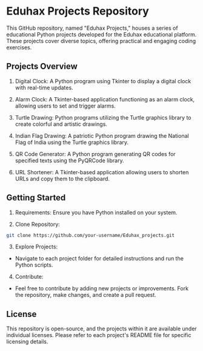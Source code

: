 # Eduhax Projects Repository

This GitHub repository, named "Eduhax Projects," houses a series of educational Python projects developed for the Eduhax educational platform. These projects cover diverse topics, offering practical and engaging coding exercises.

## Projects Overview

1.   Digital Clock:   A Python program using Tkinter to display a digital clock with real-time updates.

2.   Alarm Clock:   A Tkinter-based application functioning as an alarm clock, allowing users to set and trigger alarms.

3.   Turtle Drawing:   Python programs utilizing the Turtle graphics library to create colorful and artistic drawings.

4.   Indian Flag Drawing:   A patriotic Python program drawing the National Flag of India using the Turtle graphics library.

5.   QR Code Generator:   A Python program generating QR codes for specified texts using the PyQRCode library.

6.   URL Shortener:   A Tkinter-based application allowing users to shorten URLs and copy them to the clipboard.

## Getting Started

1.   Requirements:   Ensure you have Python installed on your system.

2.   Clone Repository:  
   ```bash
   git clone https://github.com/your-username/Eduhax_projects.git
   ```

3.   Explore Projects:  
   - Navigate to each project folder for detailed instructions and run the Python scripts.

4.   Contribute:  
   - Feel free to contribute by adding new projects or improvements. Fork the repository, make changes, and create a pull request.

## License

This repository is open-source, and the projects within it are available under individual licenses. Please refer to each project's README file for specific licensing details.
